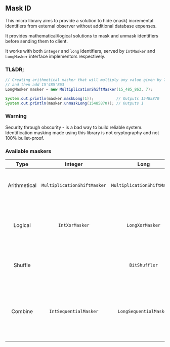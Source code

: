 Mask ID
-------

This micro library aims to provide a solution to hide (mask) incremental identifiers
from external observer without additional database expenses.

It provides mathematical/logical solutions to mask and unmask identifiers before
sending them to client.

It works with both `integer` and `long` identifiers, served by `IntMasker` and `LongMasker`
interface implementors respectively.

### TL&DR;

```java
// Creating arithmetical masker that will multiply any value given by 7
// and then add 15'485'863
LongMasker masker = new MultiplicationShiftMasker(15_485_863, 7);

System.out.println(masker.maskLong(1));          // Outputs 15485870
System.out.println(masker.unmaskLong(15485870)); // Outputs 1
```

### Warning

Security through obscurity - is a bad way to build reliable system. Identification masking
made using this library is not cryptography and not 100% bullet-proof.

### Available maskers

|   **Type**   |         **Integer**         |          **Long**           | **Description**                                                                     |
|:------------:|:---------------------------:|:---------------------------:|-------------------------------------------------------------------------------------|
| Arithmetical | `MultiplicationShiftMasker` | `MultiplicationShiftMasker` | Generates masked value using multiplication and addition                            |
|   Logical    |       `IntXorMasker`        |       `LongXorMasker`       | Generates masked value using XOR operation over secret value                        |
|   Shuffle    |                             |        `BitShuffler`        | Generates masked value using bitwise shuffling                                      |
|   Combine    |    `IntSequentialMasker`    |   `LongSequentialMasker`    | Generates masked value sequentially invoking other maskers provided in constructor  |